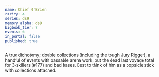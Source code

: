 ```yaml
---
name: Chief O'Brien
rarity: 4
series: ds9
memory_alpha: ds9
bigbook_tier: 7
events: 6
in_portal: false
published: true
---
```


A true dichotomy; double collections (including the tough Jury Rigger), a handful of events with passable arena work, but the dead last voyage total for 3-skillers (#177) and bad bases. Best to think of him as a popsicle stick with collections attached.
